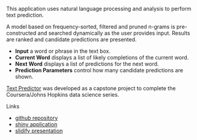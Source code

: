 
This application uses natural language processing and analysis to perform text prediction.

A model based on frequency-sorted, filtered and pruned n-grams is pre-constructed and searched dynamically as the user provides input. Results are ranked and candidate predictions are presented.

* **Input** a word or phrase in the text box.
* **Current Word** displays a list of likely completions of the current word.
* **Next Word** displays a list of predictions for the next word.
* **Prediction Parameters** control how many candidate predictions are shown.

[Text Predictor](https://pchuck.shinyapps.io/text-predictor) was developed as a capstone project to complete the Coursera/Johns Hopkins data science series.

Links

* [github repository](https://github.com/pchuck/coursera-ds-capstone)
* [shiny application](https://pchuck.shinyapps.io/text-predictor)
* [slidify presentation](http://pchuck.github.io/coursera-ds-capstone)
